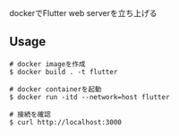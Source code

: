 dockerでFlutter web serverを立ち上げる

## Usage
```
# docker imageを作成
$ docker build . -t flutter

# docker containerを起動
$ docker run -itd --network=host flutter

# 接続を確認
$ curl http://localhost:3000
```

